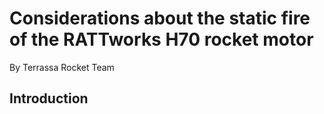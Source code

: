 Considerations about the static fire of the RATTworks H70 rocket motor
======================================================================

By Terrassa Rocket Team

Introduction
------------